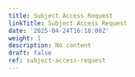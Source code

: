 ```yaml
---
title: Subject Access Request
linkTitle: Subject Access Request
date: '2025-04-24T16:18:00Z'
weight: 1
description: No content
draft: false
ref: subject-access-request
---
```


